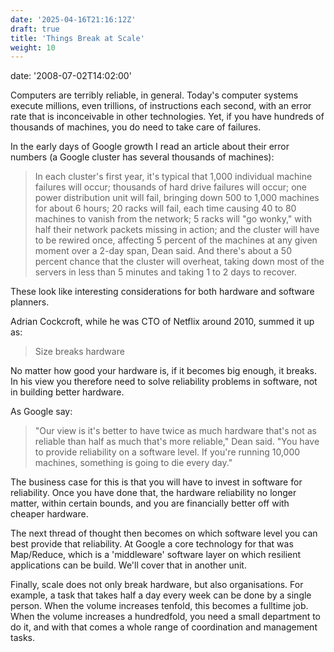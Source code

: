 ```yaml
---
date: '2025-04-16T21:16:12Z'
draft: true
title: 'Things Break at Scale'
weight: 10
---
```

date: '2008-07-02T14:02:00'

Computers are terribly reliable, in general. Today's computer systems execute millions, even trillions, of instructions each second, with an error rate that is inconceivable in other technologies. Yet, if you have hundreds of thousands of machines, you do need to take care of failures. 

<!--- comment: reference zoeken --->

In the early days of Google growth I read an article about their error numbers
(a Google cluster has several thousands of machines):

> In each cluster's first year, it's typical that 1,000 individual machine failures will occur; thousands of hard drive failures will occur; one power distribution unit will fail, bringing down 500 to 1,000 machines for about 6 hours; 20 racks will fail, each time causing 40 to 80 machines to vanish from the network; 5 racks will "go wonky," with half their network packets missing in action; and the cluster will have to be rewired once, affecting 5 percent of the machines at any given moment over a 2-day span, Dean said. And there's about a 50 percent chance that the cluster will overheat, taking down most of the servers in less than 5 minutes and taking 1 to 2 days to recover. 

These look like interesting considerations for both hardware and software planners. 

Adrian Cockcroft, while he was CTO of Netflix around 2010, summed it up as:

>Size breaks hardware

No matter how good your hardware is, if it becomes big enough, it breaks. In his view you therefore need to solve reliability problems in software, not in building better hardware.

As Google say:

> "Our view is it's better to have twice as much hardware that's not as reliable than half as much that's more reliable," Dean said. "You have to provide reliability on a software level. If you're running 10,000 machines, something is going to die every day."

The business case for this is that you will have to invest in software for reliability. 
Once you have done that, the hardware reliability no longer matter, within certain bounds, and you are financially better off with cheaper hardware. 

The next thread of thought then becomes on which software level you can best provide that reliability. At Google a core technology for that was Map/Reduce, which is a 'middleware' software layer on which resilient applications can be build. 
We'll cover that in another unit.

Finally, scale does not only break hardware, but also organisations.
For example, a task that takes half a day every week can be done by a single person. When the volume increases tenfold, this becomes a fulltime job.
When the volume increases a hundredfold, you need a small department to do it, and with that comes a whole range of coordination and management tasks. 